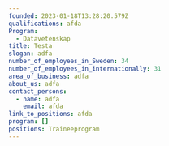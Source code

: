 ```yaml
---
founded: 2023-01-18T13:28:20.579Z
qualifications: afda
Program:
  - Datavetenskap
title: Testa
slogan: adfa
number_of_employees_in_Sweden: 34
number_of_employees_in_internationally: 31
area_of_business: adfa
about_us: adfa
contact_persons:
  - name: adfa
    email: afda
link_to_positions: afda
program: []
positions: Traineeprogram
---
```

